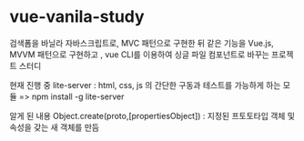 # vue-vanila-study

검색폼을 바닐라 자바스크립트로, MVC 패턴으로 구현한 뒤
같은 기능을 Vue.js, MVVM 패턴으로 구현하고 , vue CLI를 이용하여 싱글 파일 컴포넌트로 바꾸는 프로젝트 스터디


현재 진행 중
lite-server : html, css, js 의 간단한 구동과 테스트를 가능하게 하는 모듈
=> npm install -g lite-server

알게 된 내용
Object.create(proto,[propertiesObject]) : 지정된 프토토타입 객체 및 속성을 갖는 새 객체를 만듬
